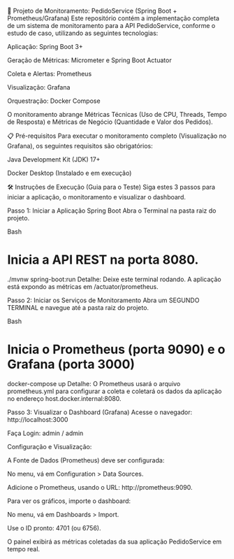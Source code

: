 🚀 Projeto de Monitoramento: PedidoService (Spring Boot + Prometheus/Grafana)
Este repositório contém a implementação completa de um sistema de monitoramento para a API PedidoService, conforme o estudo de caso, utilizando as seguintes tecnologias:

Aplicação: Spring Boot 3+

Geração de Métricas: Micrometer e Spring Boot Actuator

Coleta e Alertas: Prometheus

Visualização: Grafana

Orquestração: Docker Compose

O monitoramento abrange Métricas Técnicas (Uso de CPU, Threads, Tempo de Resposta) e Métricas de Negócio (Quantidade e Valor dos Pedidos).

📋 Pré-requisitos
Para executar o monitoramento completo (Visualização no Grafana), os seguintes requisitos são obrigatórios:

Java Development Kit (JDK) 17+

Docker Desktop (Instalado e em execução)

🛠️ Instruções de Execução (Guia para o Teste)
Siga estes 3 passos para iniciar a aplicação, o monitoramento e visualizar o dashboard.

Passo 1: Iniciar a Aplicação Spring Boot
Abra o Terminal na pasta raiz do projeto.

Bash

# Inicia a API REST na porta 8080.
./mvnw spring-boot:run
Detalhe: Deixe este terminal rodando. A aplicação está expondo as métricas em /actuator/prometheus.

Passo 2: Iniciar os Serviços de Monitoramento
Abra um SEGUNDO TERMINAL e navegue até a pasta raiz do projeto.

Bash

# Inicia o Prometheus (porta 9090) e o Grafana (porta 3000)
docker-compose up
Detalhe: O Prometheus usará o arquivo prometheus.yml para configurar a coleta e coletará os dados da aplicação no endereço host.docker.internal:8080.

Passo 3: Visualizar o Dashboard (Grafana)
Acesse o navegador: http://localhost:3000

Faça Login: admin / admin

Configuração e Visualização:

A Fonte de Dados (Prometheus) deve ser configurada:

No menu, vá em Configuration > Data Sources.

Adicione o Prometheus, usando o URL: http://prometheus:9090.

Para ver os gráficos, importe o dashboard:

No menu, vá em Dashboards > Import.

Use o ID pronto: 4701 (ou 6756).

O painel exibirá as métricas coletadas da sua aplicação PedidoService em tempo real.
